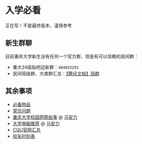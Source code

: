 # 入学必看
正在写！不是最终版本，谨慎参考  

## 新生群聊
目前重庆大学新生没有任何一个官方群，但是有可以信赖的民间群：  

- 重大24级贴吧迎新群：`484025291`
- 民间班级群、大类群汇总：[【腾讯文档】班群](https://docs.qq.com/sheet/DV3ZBVVBuVGN4U0di)

## 其余事项
- [必备物品](必备物品.md)  
- [常见问题](常见问题.md)
- [重庆大学校园网那些事](重庆大学校园网那些事.md) @ [马安力](../../贡献者/马安力.md)  
- [大学电脑推荐](大学电脑推荐.md) @ [马安力](../../贡献者/马安力.md)  
- [CQU官网汇总](../CQU官网汇总.md)  
- [校车时刻表](../../生活/校车时刻表.md)